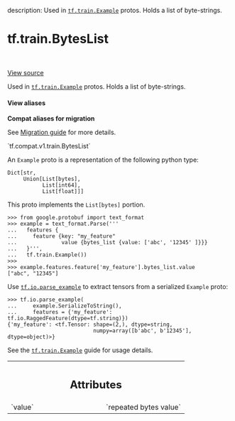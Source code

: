 description: Used in <a href="../../tf/train/Example.md"><code>tf.train.Example</code></a> protos. Holds a list of byte-strings.

<div itemscope itemtype="http://developers.google.com/ReferenceObject">
<meta itemprop="name" content="tf.train.BytesList" />
<meta itemprop="path" content="Stable" />
</div>

# tf.train.BytesList

<!-- Insert buttons and diff -->

<table class="tfo-notebook-buttons tfo-api nocontent" align="left">

</table>

<a target="_blank" class="external" href="/code/stable/tensorflow/core/example/feature.proto">View source</a>



Used in <a href="../../tf/train/Example.md"><code>tf.train.Example</code></a> protos. Holds a list of byte-strings.

<section class="expandable">
  <h4 class="showalways">View aliases</h4>
  <p>
<b>Compat aliases for migration</b>
<p>See
<a href="https://www.tensorflow.org/guide/migrate">Migration guide</a> for
more details.</p>
<p>`tf.compat.v1.train.BytesList`</p>
</p>
</section>

<!-- Placeholder for "Used in" -->

An `Example` proto is a representation of the following python type:

```
Dict[str,
     Union[List[bytes],
           List[int64],
           List[float]]]
```

This proto implements the `List[bytes]` portion.

```
>>> from google.protobuf import text_format
>>> example = text_format.Parse('''
...   features {
...     feature {key: "my_feature"
...              value {bytes_list {value: ['abc', '12345' ]}}}
...   }''',
...   tf.train.Example())
>>>
>>> example.features.feature['my_feature'].bytes_list.value
["abc", "12345"]
```

Use <a href="../../tf/io/parse_example.md"><code>tf.io.parse_example</code></a> to extract tensors from a serialized `Example` proto:

```
>>> tf.io.parse_example(
...     example.SerializeToString(),
...     features = {'my_feature': tf.io.RaggedFeature(dtype=tf.string)})
{'my_feature': <tf.Tensor: shape=(2,), dtype=string,
                           numpy=array([b'abc', b'12345'], dtype=object)>}
```


See the [`tf.train.Example`](https://www.tensorflow.org/tutorials/load_data/tfrecord#tftrainexample)
guide for usage details.



<!-- Tabular view -->
 <table class="responsive fixed orange">
<colgroup><col width="214px"><col></colgroup>
<tr><th colspan="2"><h2 class="add-link">Attributes</h2></th></tr>

<tr>
<td>
`value`<a id="value"></a>
</td>
<td>
`repeated bytes value`
</td>
</tr>
</table>



